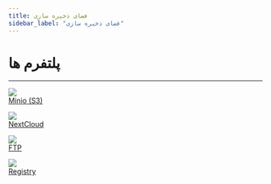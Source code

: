 ```yaml
---
title: فضای ذخیره سازی
sidebar_label: "فضای ذخیره سازی"
---
```


# پلتفرم ها
---

<a href="/storage/minio/install/" class="platform-icon"><img src="https://s1.chabokan.net/docs/images/minio-platform.jpeg" /><br /><span>Minio (S3)</span></a>

<a href="/storage/nextcloud/install/" class="platform-icon"><img src="https://s1.chabokan.net/docs/images/next-cloud-platform-logo-1.jpg" /><br /><span>NextCloud</span></a>

<a href="/storage/ftp/install/" class="platform-icon"><img src="https://s1.chabokan.net/docs/images/ftp-platform.jpg" /><br /><span>FTP</span></a>

<a href="/storage/registry/" class="platform-icon"><img src="https://s1.chabokan.net/docs/images/registry-platform.jpg" /><br /><span>Registry</span></a>
